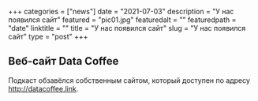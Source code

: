 +++
categories = ["news"]
date = "2021-07-03"
description = "У нас появился сайт"
featured = "pic01.jpg"
featuredalt = ""
featuredpath = "date"
linktitle = ""
title = "У нас появился сайт"
slug = "У нас появился сайт"
type = "post"
+++

## Веб-сайт Data Coffee

Подкаст обзавёлся собственным сайтом, который доступен по адресу http://datacoffee.link.

